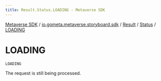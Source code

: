 ```yaml
---
title: Result.Status.LOADING - Metaverse SDK
---
```


[Metaverse SDK](../../../index.html) / [io.gometa.metaverse.storyboard.sdk](../../index.html) / [Result](../index.html) / [Status](index.html) / [LOADING](./-l-o-a-d-i-n-g.html)

# LOADING

`LOADING`

The request is still being processed.

